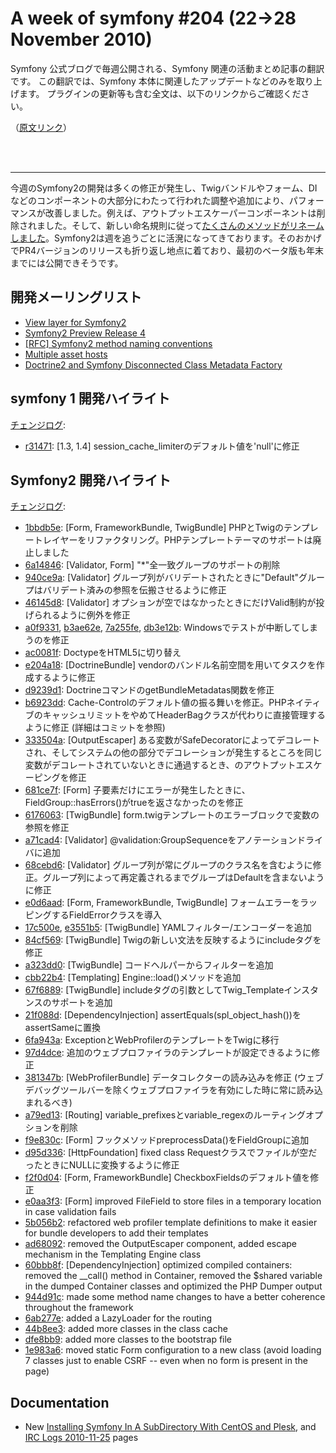 A week of symfony #204 (22->28 November 2010)
=============================================

Symfony 公式ブログで毎週公開される、Symfony 関連の活動まとめ記事の翻訳です。
この翻訳では、Symfony 本体に関連したアップデートなどのみを取り上げます。
プラグインの更新等も含む全文は、以下のリンクからご確認ください。

（[原文リンク](http://www.symfony-project.org/blog/2010/11/28/a-week-of-symfony-204-22-28-november-2010)）

<br />
<br />
<hr />

今週のSymfony2の開発は多くの修正が発生し、Twigバンドルやフォーム、DIなどのコンポーネントの大部分にわたって行われた調整や追加により、パフォーマンスが改善しました。例えば、アウトプットエスケーパーコンポーネントは削除されました。そして、新しい命名規則に従って<a href="https://github.com/symfony/symfony/commit/944d91c1dfc68cf7f769ba7b60cb328fa06b786c">たくさんのメソッドがリネームしました</a>。Symfony2は週を追うごとに活溌になってきております。そのおかげでPR4バージョンのリリースも折り返し地点に着ており、最初のベータ版も年末までには公開できそうです。
 
開発メーリングリスト
------------------------

  * [View layer for Symfony2](http://groups.google.com/group/symfony-devs/browse_thread/thread/1de6b80b134837d4)
  * [Symfony2 Preview Release 4](http://groups.google.com/group/symfony-devs/browse_thread/thread/868ed984b24c62ab)
  * [[RFC] Symfony2 method naming conventions](http://groups.google.com/group/symfony-devs/browse_thread/thread/2016947ac81466cd/ecf94783488c05ef)
  * [Multiple asset hosts](http://groups.google.com/group/symfony-devs/browse_thread/thread/e46e5c8dcd0cf210)
  * [Doctrine2 and Symfony Disconnected Class Metadata Factory](http://groups.google.com/group/symfony-devs/browse_thread/thread/5da0cc27e5b2e939)

symfony 1 開発ハイライト
--------------------------------

[チェンジログ](http://trac.symfony-project.com/trac/timeline?from=28%2F11%2F2010&daysback=6&milestone=on&ticket=on&changeset=on&update=Update):

  * [r31471](http://trac.symfony-project.org/changeset/31471 "31471 revision on trac"): \[1.3, 1.4\] session_cache_limiterのデフォルト値を'null'に修正

Symfony2 開発ハイライト
-------------------------------

[チェンジログ](http://github.com/symfony/symfony/commits/master):

  * [1bbdb5e](http://github.com/symfony/symfony/commit/1bbdb5ec071e8e22a003bc296e0158524dbfe1c6 "1bbdb5ec071e8e22a003bc296e0158524dbfe1c6 commit on github"): \[Form, FrameworkBundle, TwigBundle\] PHPとTwigのテンプレートレイヤーをリファクタリング。PHPテンプレートテーマのサポートは廃止しました
  * [6a14846](http://github.com/symfony/symfony/commit/6a148465da8080ee3713e80d5bd042972536cfe6 "6a148465da8080ee3713e80d5bd042972536cfe6 commit on github"): \[Validator, Form\] "*"全一致グループのサポートの削除
  * [940ce9a](http://github.com/symfony/symfony/commit/940ce9aedf6299a83590e7361cd75b60213d71d8 "940ce9aedf6299a83590e7361cd75b60213d71d8 commit on github"): \[Validator\] グループ列がバリデートされたときに"Default"グループはバリデート済みの参照を伝搬させるように修正
  * [46145d8](http://github.com/symfony/symfony/commit/46145d8de7eaeae8d419d44bef79d76ab4603b74 "46145d8de7eaeae8d419d44bef79d76ab4603b74 commit on github"): \[Validator\] オプションが空ではなかったときにだけValid制約が投げられるように例外を修正
  * [a0f9331](http://github.com/symfony/symfony/commit/a0f933163f2a0eff36d0a964c471f645b44fb716 "a0f933163f2a0eff36d0a964c471f645b44fb716 commit on github"), [b3ae62e](http://github.com/symfony/symfony/commit/b3ae62e2c434c3600f4eea7136171f75f67977ed "b3ae62e2c434c3600f4eea7136171f75f67977ed commit on github"), [7a255fe](http://github.com/symfony/symfony/commit/7a255fe39f8985023b335815a02bc8bcf7656343 "7a255fe39f8985023b335815a02bc8bcf7656343 commit on github"), [db3e12b](http://github.com/symfony/symfony/commit/db3e12b122493453fc1f86ae517d61715fea6ca1 "db3e12b122493453fc1f86ae517d61715fea6ca1 commit on github"): Windowsでテストが中断してしまうのを修正
  * [ac0081f](http://github.com/symfony/symfony/commit/ac0081f8b9b7cdc3ed037374a0ce41115a5bf112 "ac0081f8b9b7cdc3ed037374a0ce41115a5bf112 commit on github"): DoctypeをHTML5に切り替え
  * [e204a18](http://github.com/symfony/symfony/commit/e204a1845bbd474c18c3a53ff80499595db1b30f "e204a1845bbd474c18c3a53ff80499595db1b30f commit on github"): \[DoctrineBundle\] vendorのバンドル名前空間を用いてタスクを作成するように修正
  * [d9239d1](http://github.com/symfony/symfony/commit/d9239d1c64b87561ccc58dad44b600aa4734094f "d9239d1c64b87561ccc58dad44b600aa4734094f commit on github"): DoctrineコマンドのgetBundleMetadatas関数を修正
  * [b6923dd](http://github.com/symfony/symfony/commit/b6923dd7b9e37affac0ad51a4702982fb300e932 "b6923dd7b9e37affac0ad51a4702982fb300e932 commit on github"): Cache-Controlのデフォルト値の振る舞いを修正。PHPネイティブのキャッシュリミットをやめてHeaderBagクラスが代わりに直接管理するように修正 (詳細はコミットを参照)
  * [333504a](http://github.com/symfony/symfony/commit/333504a201538651f8680ebfef29103e5669874a "333504a201538651f8680ebfef29103e5669874a commit on github"): \[OutputEscaper\] ある変数がSafeDecoratorによってデコレートされ、そしてシステムの他の部分でデコレーションが発生するところを同じ変数がデコレートされていないときに通過するとき、のアウトプットエスケーピングを修正
  * [681ce7f](http://github.com/symfony/symfony/commit/681ce7f46a3e6ccd815ddcdc0fd369b11c41ed73 "681ce7f46a3e6ccd815ddcdc0fd369b11c41ed73 commit on github"): \[Form\] 子要素だけにエラーが発生したときに、FieldGroup::hasErrors()がtrueを返さなかったのを修正
  * [6176063](http://github.com/symfony/symfony/commit/6176063b30b4b52b45f1000de8ff8fbde6800609 "6176063b30b4b52b45f1000de8ff8fbde6800609 commit on github"): \[TwigBundle\] form.twigテンプレートのエラーブロックで変数の参照を修正
  * [a71cad4](http://github.com/symfony/symfony/commit/a71cad480a563f74f558fc9990e85ee8471d432a "a71cad480a563f74f558fc9990e85ee8471d432a commit on github"): \[Validator\] @validation:GroupSequenceをアノテーションドライバに追加
  * [68cebd6](http://github.com/symfony/symfony/commit/68cebd667aa41ee310383826c7ae83733b7e0a4f "68cebd667aa41ee310383826c7ae83733b7e0a4f commit on github"): \[Validator\] グループ列が常にグループのクラス名を含むように修正。グループ列によって再定義されるまでグループはDefaultを含まないように修正
  * [e0d6aad](http://github.com/symfony/symfony/commit/e0d6aad5f4c3fc39033ed6e64df36f1977d289e5 "e0d6aad5f4c3fc39033ed6e64df36f1977d289e5 commit on github"): \[Form, FrameworkBundle, TwigBundle\] フォームエラーをラッピングするFieldErrorクラスを導入
  * [17c500e](http://github.com/symfony/symfony/commit/17c500e0f0ef5585d3b1f021d11c9b297bafc211 "17c500e0f0ef5585d3b1f021d11c9b297bafc211 commit on github"), [e3551b5](http://github.com/symfony/symfony/commit/e3551b5f87d157887840171f0d5e81f527351cc3 "e3551b5f87d157887840171f0d5e81f527351cc3 commit on github"): \[TwigBundle\] YAMLフィルター/エンコーダーを追加
  * [84cf569](http://github.com/symfony/symfony/commit/84cf5698c53e0eb5247179c6a541366b6ccab515 "84cf5698c53e0eb5247179c6a541366b6ccab515 commit on github"): \[TwigBundle\] Twigの新しい文法を反映するようにincludeタグを修正
  * [a323dd0](http://github.com/symfony/symfony/commit/a323dd0e9365f65e2f938127d5bab8f69b73a4c8 "a323dd0e9365f65e2f938127d5bab8f69b73a4c8 commit on github"): \[TwigBundle\] コードヘルパーからフィルターを追加
  * [cbb22b4](http://github.com/symfony/symfony/commit/cbb22b4ec4e758ece9e72992cdf185131306304a "cbb22b4ec4e758ece9e72992cdf185131306304a commit on github"): \[Templating\] Engine::load()メソッドを追加
  * [67f6889](http://github.com/symfony/symfony/commit/67f6889287a2ed6d41bd86399e1ad27fd565ff23 "67f6889287a2ed6d41bd86399e1ad27fd565ff23 commit on github"): \[TwigBundle\] includeタグの引数としてTwig_Templateインスタンスのサポートを追加
  * [21f088d](http://github.com/symfony/symfony/commit/21f088d86aa2dbd440b3265d85af42828f8fdfcd "21f088d86aa2dbd440b3265d85af42828f8fdfcd commit on github"): \[DependencyInjection\] assertEquals(spl_object_hash())をassertSameに置換
  * [6fa943a](http://github.com/symfony/symfony/commit/6fa943ad5464444801fc8fe581d3a7ce3a5c7525 "6fa943ad5464444801fc8fe581d3a7ce3a5c7525 commit on github"): ExceptionとWebProfilerのテンプレートをTwigに移行
  * [97d4dce](http://github.com/symfony/symfony/commit/97d4dce61466cf2fd5d04b732e90d1756b3bcd0d "97d4dce61466cf2fd5d04b732e90d1756b3bcd0d commit on github"): 追加のウェブプロファイラのテンプレートが設定できるように修正
  * [381347b](http://github.com/symfony/symfony/commit/381347bcfe027603d075c6274e583c90c437da37 "381347bcfe027603d075c6274e583c90c437da37 commit on github"): \[WebProfilerBundle\] データコレクターの読み込みを修正 (ウェブデバッグツールバーを除くウェブプロファイラを有効にした時に常に読み込まれるべき)
  * [a79ed13](http://github.com/symfony/symfony/commit/a79ed13624152ba6004fbb100c4be7e78c5958e4 "a79ed13624152ba6004fbb100c4be7e78c5958e4 commit on github"): \[Routing\] variable_prefixesとvariable_regexのルーティングオプションを削除
  * [f9e830c](http://github.com/symfony/symfony/commit/f9e830caa2b18d70edc4ac8e7e2d0dc57ca75326 "f9e830caa2b18d70edc4ac8e7e2d0dc57ca75326 commit on github"): \[Form\] フックメソッドpreprocessData()をFieldGroupに追加
  * [d95d336](http://github.com/symfony/symfony/commit/d95d33666d4af474558d776145b93c714df15e49 "d95d33666d4af474558d776145b93c714df15e49 commit on github"): \[HttpFoundation\] fixed class Requestクラスでファイルが空だったときにNULLに変換するように修正
  * [f2f0d04](http://github.com/symfony/symfony/commit/f2f0d044c33c29855c32f5ed143ae5f9a3e3ae0a "f2f0d044c33c29855c32f5ed143ae5f9a3e3ae0a commit on github"): \[Form, FrameworkBundle\] CheckboxFieldsのデフォルト値を修正
  * [e0aa3f3](http://github.com/symfony/symfony/commit/e0aa3f30a82fbb8cc586d0959eba7d80834ae606 "e0aa3f30a82fbb8cc586d0959eba7d80834ae606 commit on github"): \[Form\] improved FileField to store files in a temporary location in case validation fails
  * [5b056b2](http://github.com/symfony/symfony/commit/5b056b2b9ae5ef816d391819c05f9546f141d4e3 "5b056b2b9ae5ef816d391819c05f9546f141d4e3 commit on github"): refactored web profiler template definitions to make it easier for bundle developers to add their templates
  * [ad68092](http://github.com/symfony/symfony/commit/ad68092291c01ebcff8bec027c41a0863f0390c2 "ad68092291c01ebcff8bec027c41a0863f0390c2 commit on github"): removed the OutputEscaper component, added escape mechanism in the Templating Engine class
  * [60bbb8f](http://github.com/symfony/symfony/commit/60bbb8f38079bffa77a765d663658de853208ebb "60bbb8f38079bffa77a765d663658de853208ebb commit on github"): \[DependencyInjection\] optimized compiled containers: removed the __call() method in Container, removed the $shared variable in the dumped Container classes and optimized the PHP Dumper output
  * [944d91c](http://github.com/symfony/symfony/commit/944d91c1dfc68cf7f769ba7b60cb328fa06b786c "944d91c1dfc68cf7f769ba7b60cb328fa06b786c commit on github"): made some method name changes to have a better coherence throughout the framework
  * [6ab277e](http://github.com/symfony/symfony/commit/6ab277ee411b096d550e4932b39be13ded56bc0b "6ab277ee411b096d550e4932b39be13ded56bc0b commit on github"): added a LazyLoader for the routing
  * [44b8ee3](http://github.com/symfony/symfony/commit/44b8ee3791a6af2eafb9d12f48ae0049f12615b7 "44b8ee3791a6af2eafb9d12f48ae0049f12615b7 commit on github"): added more classes in the class cache
  * [dfe8bb9](http://github.com/symfony/symfony/commit/dfe8bb9fefcabd7876c55aef4b454f3eb52ef110 "dfe8bb9fefcabd7876c55aef4b454f3eb52ef110 commit on github"): added more classes to the bootstrap file
  * [1e983a6](http://github.com/symfony/symfony/commit/1e983a6115e0bb3fee2cf591fbeee52c30884609 "1e983a6115e0bb3fee2cf591fbeee52c30884609 commit on github"): moved static Form configuration to a new class (avoid loading 7 classes just to enable CSRF -- even when no form is present in the page)

Documentation
-------------

  * New <a href="http://trac.symfony-project.org/wiki/InstallingSymfonyInASubDirectoryWithCentOSandPlesk">Installing Symfony In A SubDirectory With CentOS and Plesk</a>, and <a href="http://trac.symfony-project.org/wiki/IRCLogs20101125">IRC Logs 2010-11-25</a> pages
